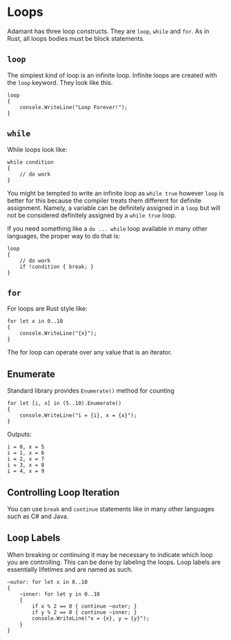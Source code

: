 # Loops

Adamant has three loop constructs.  They are `loop`, `while` and `for`.  As in Rust, all loops bodies must be block statements.

## `loop`

The simplest kind of loop is an infinite loop.  Infinite loops are created with the `loop` keyword.  They look like this.

	loop
	{
		console.WriteLine("Loop Forever!");
	}


## `while`

While loops look like:

	while condition
	{
		// do work
	}

You might be tempted to write an infinite loop as `while true` however `loop` is better for this because the compiler treats them different for definite assignment.  Namely, a variable can be definitely assigned in a `loop` but will not be considered definitely assigned by a `while true` loop.

If you need something like a `do ... while` loop available in many other languages, the proper way to do that is:

	loop
	{
		// do work
		if !condition { break; }
	}

## `for`

For loops are Rust style like:

	for let x in 0..10
	{
		console.WriteLine("{x}");
	}

The for loop can operate over any value that is an iterator.

## Enumerate

Standard library provides `Enumerate()` method for counting

	for let [i, x] in (5..10).Enumerate()
	{
		console.WriteLine("i = {i}, x = {x}");
	}

Outputs:

	i = 0, x = 5
	i = 1, x = 6
	i = 2, x = 7
	i = 3, x = 8
	i = 4, x = 9

## Controlling Loop Iteration

You can use `break` and `continue` statements like in many other languages such as C# and Java.

## Loop Labels

When breaking or continuing it may be necessary to indicate which loop you are controlling.  This can be done by labeling the loops.  Loop labels are essentially lifetimes and are named as such.

	~outer: for let x in 0..10
	{
		~inner: for let y in 0..10
		{
			if x % 2 == 0 { continue ~outer; }
			if y % 2 == 0 { continue ~inner; }
			console.WriteLine("x = {x}, y = {y}");
		}
	}